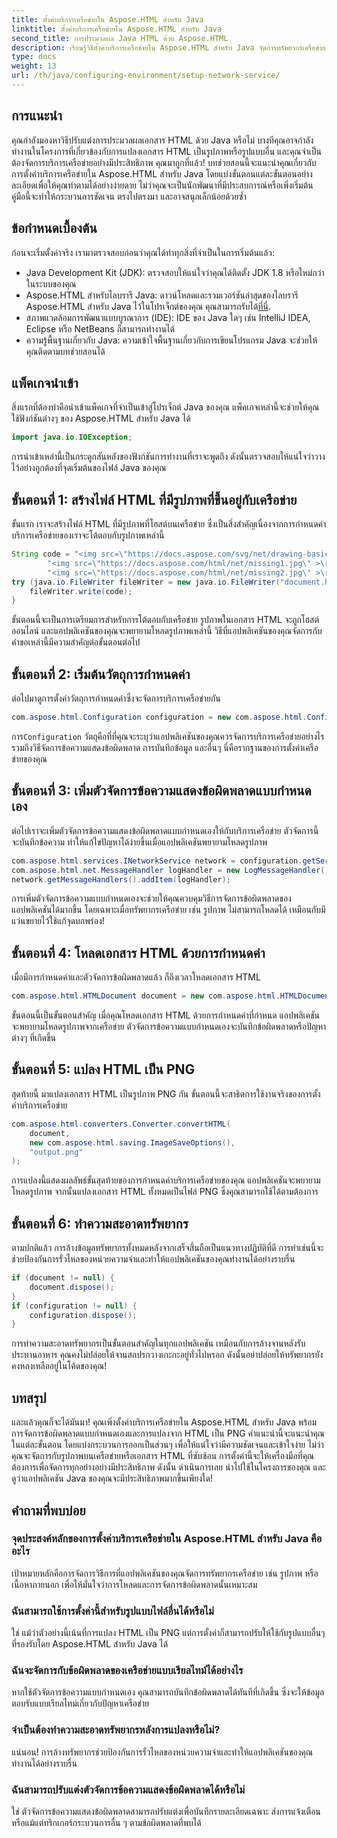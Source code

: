 ```yaml
---
title: ตั้งค่าบริการเครือข่ายใน Aspose.HTML สำหรับ Java
linktitle: ตั้งค่าบริการเครือข่ายใน Aspose.HTML สำหรับ Java
second_title: การประมวลผล Java HTML ด้วย Aspose.HTML
description: เรียนรู้วิธีตั้งค่าบริการเครือข่ายใน Aspose.HTML สำหรับ Java จัดการทรัพยากรเครือข่าย และแปลง HTML เป็น PNG ด้วยการจัดการข้อผิดพลาดแบบกำหนดเอง
type: docs
weight: 13
url: /th/java/configuring-environment/setup-network-service/
---
```

## การแนะนำ
คุณกำลังมองหาวิธีปรับแต่งการประมวลผลเอกสาร HTML ด้วย Java หรือไม่ บางทีคุณอาจกำลังทำงานในโครงการที่เกี่ยวข้องกับการแปลงเอกสาร HTML เป็นรูปภาพหรือรูปแบบอื่น และคุณจำเป็นต้องจัดการบริการเครือข่ายอย่างมีประสิทธิภาพ คุณมาถูกที่แล้ว! บทช่วยสอนนี้จะแนะนำคุณเกี่ยวกับการตั้งค่าบริการเครือข่ายใน Aspose.HTML สำหรับ Java โดยแบ่งขั้นตอนแต่ละขั้นตอนอย่างละเอียดเพื่อให้คุณทำตามได้อย่างง่ายดาย ไม่ว่าคุณจะเป็นนักพัฒนาที่มีประสบการณ์หรือเพิ่งเริ่มต้น คู่มือนี้จะทำให้กระบวนการชัดเจน ตรงไปตรงมา และอาจสนุกเล็กน้อยด้วยซ้ำ
## ข้อกำหนดเบื้องต้น
ก่อนจะเริ่มตั้งค่าจริง เรามาตรวจสอบก่อนว่าคุณได้ทำทุกสิ่งที่จำเป็นในการเริ่มต้นแล้ว:
- Java Development Kit (JDK): ตรวจสอบให้แน่ใจว่าคุณได้ติดตั้ง JDK 1.8 หรือใหม่กว่าในระบบของคุณ
-  Aspose.HTML สำหรับไลบรารี Java: ดาวน์โหลดและรวมเวอร์ชันล่าสุดของไลบรารี Aspose.HTML สำหรับ Java ไว้ในโปรเจ็กต์ของคุณ คุณสามารถรับได้[ที่นี่](https://releases.aspose.com/html/java/).
- สภาพแวดล้อมการพัฒนาแบบบูรณาการ (IDE): IDE ของ Java ใดๆ เช่น IntelliJ IDEA, Eclipse หรือ NetBeans ก็สามารถทำงานได้
- ความรู้พื้นฐานเกี่ยวกับ Java: ความเข้าใจพื้นฐานเกี่ยวกับการเขียนโปรแกรม Java จะช่วยให้คุณติดตามบทช่วยสอนได้
## แพ็คเกจนำเข้า
สิ่งแรกที่ต้องทำคือนำเข้าแพ็คเกจที่จำเป็นเข้าสู่โปรเจ็กต์ Java ของคุณ แพ็คเกจเหล่านี้จะช่วยให้คุณใช้ฟังก์ชันต่างๆ ของ Aspose.HTML สำหรับ Java ได้
```java
import java.io.IOException;
```
การนำเข้าเหล่านี้เป็นกระดูกสันหลังของฟังก์ชันการทำงานที่เราจะพูดถึง ดังนั้นตรวจสอบให้แน่ใจว่าวางไว้อย่างถูกต้องที่จุดเริ่มต้นของไฟล์ Java ของคุณ

## ขั้นตอนที่ 1: สร้างไฟล์ HTML ที่มีรูปภาพที่ขึ้นอยู่กับเครือข่าย
ขั้นแรก เราจะสร้างไฟล์ HTML ที่มีรูปภาพที่โฮสต์บนเครือข่าย ซึ่งเป็นสิ่งสำคัญเนื่องจากการกำหนดค่าบริการเครือข่ายของเราจะโต้ตอบกับรูปภาพเหล่านี้
```java
String code = "<img src=\"https://docs.aspose.com/svg/net/drawing-basics/filters-and-gradients/park.jpg\" >\r\n" +
		"<img src=\"https://docs.aspose.com/html/net/missing1.jpg\" >\r\n" +
		"<img src=\"https://docs.aspose.com/html/net/missing2.jpg\" >\r\n";
try (java.io.FileWriter fileWriter = new java.io.FileWriter("document.html")) {
	fileWriter.write(code);
}
```
ขั้นตอนนี้จะเป็นการเตรียมการสำหรับการโต้ตอบกับเครือข่าย รูปภาพในเอกสาร HTML จะถูกโฮสต์ออนไลน์ และแอปพลิเคชันของคุณจะพยายามโหลดรูปภาพเหล่านี้ วิธีที่แอปพลิเคชันของคุณจัดการกับคำขอเหล่านี้มีความสำคัญต่อขั้นตอนต่อไป
## ขั้นตอนที่ 2: เริ่มต้นวัตถุการกำหนดค่า
ต่อไปมาดูการตั้งค่าวัตถุการกำหนดค่าซึ่งจะจัดการบริการเครือข่ายกัน
```java
com.aspose.html.Configuration configuration = new com.aspose.html.Configuration();
```
 การ`Configuration` วัตถุคือที่ที่คุณจะระบุว่าแอปพลิเคชันของคุณควรจัดการบริการเครือข่ายอย่างไร รวมถึงวิธีจัดการข้อความแสดงข้อผิดพลาด การบันทึกข้อมูล และอื่นๆ นี่คือรากฐานของการตั้งค่าเครือข่ายของคุณ
## ขั้นตอนที่ 3: เพิ่มตัวจัดการข้อความแสดงข้อผิดพลาดแบบกำหนดเอง
ต่อไปเราจะเพิ่มตัวจัดการข้อความแสดงข้อผิดพลาดแบบกำหนดเองให้กับบริการเครือข่าย ตัวจัดการนี้จะบันทึกข้อความ ทำให้แก้ไขปัญหาได้ง่ายขึ้นเมื่อแอปพลิเคชันพยายามโหลดรูปภาพ
```java
com.aspose.html.services.INetworkService network = configuration.getService(com.aspose.html.services.INetworkService.class);
com.aspose.html.net.MessageHandler logHandler = new LogMessageHandler();
network.getMessageHandlers().addItem(logHandler);
```

การเพิ่มตัวจัดการข้อความแบบกำหนดเองจะช่วยให้คุณควบคุมวิธีการจัดการข้อผิดพลาดของแอปพลิเคชันได้มากขึ้น โดยเฉพาะเมื่อทรัพยากรเครือข่าย เช่น รูปภาพ ไม่สามารถโหลดได้ เหมือนกับมีแว่นขยายไว้ใช้แก้จุดบกพร่อง!
## ขั้นตอนที่ 4: โหลดเอกสาร HTML ด้วยการกำหนดค่า

เมื่อมีการกำหนดค่าและตัวจัดการข้อผิดพลาดแล้ว ก็ถึงเวลาโหลดเอกสาร HTML
```java
com.aspose.html.HTMLDocument document = new com.aspose.html.HTMLDocument("document.html", configuration);
```
ขั้นตอนนี้เป็นขั้นตอนสำคัญ เมื่อคุณโหลดเอกสาร HTML ด้วยการกำหนดค่าที่กำหนด แอปพลิเคชันจะพยายามโหลดรูปภาพจากเครือข่าย ตัวจัดการข้อความแบบกำหนดเองจะบันทึกข้อผิดพลาดหรือปัญหาต่างๆ ที่เกิดขึ้น
## ขั้นตอนที่ 5: แปลง HTML เป็น PNG
สุดท้ายนี้ มาแปลงเอกสาร HTML เป็นรูปภาพ PNG กัน ขั้นตอนนี้จะสาธิตการใช้งานจริงของการตั้งค่าบริการเครือข่าย
```java
com.aspose.html.converters.Converter.convertHTML(
	document,
	new com.aspose.html.saving.ImageSaveOptions(),
	"output.png"
);
```
การแปลงนี้แสดงผลลัพธ์ขั้นสุดท้ายของการกำหนดค่าบริการเครือข่ายของคุณ แอปพลิเคชันจะพยายามโหลดรูปภาพ จากนั้นแปลงเอกสาร HTML ทั้งหมดเป็นไฟล์ PNG ซึ่งคุณสามารถใช้ได้ตามต้องการ
## ขั้นตอนที่ 6: ทำความสะอาดทรัพยากร
ตามปกติแล้ว การล้างข้อมูลทรัพยากรทั้งหมดหลังจากเสร็จสิ้นถือเป็นแนวทางปฏิบัติที่ดี การทำเช่นนี้จะช่วยป้องกันการรั่วไหลของหน่วยความจำและทำให้แอปพลิเคชันของคุณทำงานได้อย่างราบรื่น
```java
if (document != null) {
	document.dispose();
}
if (configuration != null) {
	configuration.dispose();
}
```
การทำความสะอาดทรัพยากรเป็นขั้นตอนสำคัญในทุกแอปพลิเคชัน เหมือนกับการล้างจานหลังรับประทานอาหาร คุณคงไม่ปล่อยให้จานสกปรกวางเกะกะอยู่ทั่วไปหรอก ดังนั้นอย่าปล่อยให้ทรัพยากรยังคงหลงเหลืออยู่ในโค้ดของคุณ!

## บทสรุป
และแล้วคุณก็จะได้มันมา! คุณเพิ่งตั้งค่าบริการเครือข่ายใน Aspose.HTML สำหรับ Java พร้อมการจัดการข้อผิดพลาดแบบกำหนดเองและการแปลงจาก HTML เป็น PNG คำแนะนำนี้จะแนะนำคุณในแต่ละขั้นตอน โดยแบ่งกระบวนการออกเป็นส่วนๆ เพื่อให้แน่ใจว่ามีความชัดเจนและเข้าใจง่าย ไม่ว่าคุณจะจัดการกับรูปภาพบนเครือข่ายหรือเอกสาร HTML ที่ซับซ้อน การตั้งค่านี้จะให้เครื่องมือที่คุณต้องการเพื่อจัดการทุกอย่างอย่างมีประสิทธิภาพ ดังนั้น ดำเนินการเลย นำไปใช้ในโครงการของคุณ และดูว่าแอปพลิเคชัน Java ของคุณจะมีประสิทธิภาพมากขึ้นเพียงใด!
## คำถามที่พบบ่อย
### จุดประสงค์หลักของการตั้งค่าบริการเครือข่ายใน Aspose.HTML สำหรับ Java คืออะไร  
เป้าหมายหลักคือการจัดการวิธีการที่แอปพลิเคชันของคุณจัดการทรัพยากรเครือข่าย เช่น รูปภาพ หรือเนื้อหาภายนอก เพื่อให้มั่นใจว่าการโหลดและการจัดการข้อผิดพลาดนั้นเหมาะสม
### ฉันสามารถใช้การตั้งค่านี้สำหรับรูปแบบไฟล์อื่นได้หรือไม่  
ใช่ แม้ว่าตัวอย่างนี้เน้นที่การแปลง HTML เป็น PNG แต่การตั้งค่าก็สามารถปรับให้ใช้กับรูปแบบอื่นๆ ที่รองรับโดย Aspose.HTML สำหรับ Java ได้
### ฉันจะจัดการกับข้อผิดพลาดของเครือข่ายแบบเรียลไทม์ได้อย่างไร  
หากใช้ตัวจัดการข้อความแบบกำหนดเอง คุณสามารถบันทึกข้อผิดพลาดได้ทันทีที่เกิดขึ้น ซึ่งจะให้ข้อมูลตอบรับแบบเรียลไทม์เกี่ยวกับปัญหาเครือข่าย
### จำเป็นต้องทำความสะอาดทรัพยากรหลังการแปลงหรือไม่?  
แน่นอน! การล้างทรัพยากรช่วยป้องกันการรั่วไหลของหน่วยความจำและทำให้แอปพลิเคชันของคุณทำงานได้อย่างราบรื่น
### ฉันสามารถปรับแต่งตัวจัดการข้อความแสดงข้อผิดพลาดได้หรือไม่  
ใช่ ตัวจัดการข้อความแสดงข้อผิดพลาดสามารถปรับแต่งเพื่อบันทึกรายละเอียดเฉพาะ ส่งการแจ้งเตือน หรือแม้แต่ทริกเกอร์กระบวนการอื่น ๆ ตามข้อผิดพลาดที่พบได้